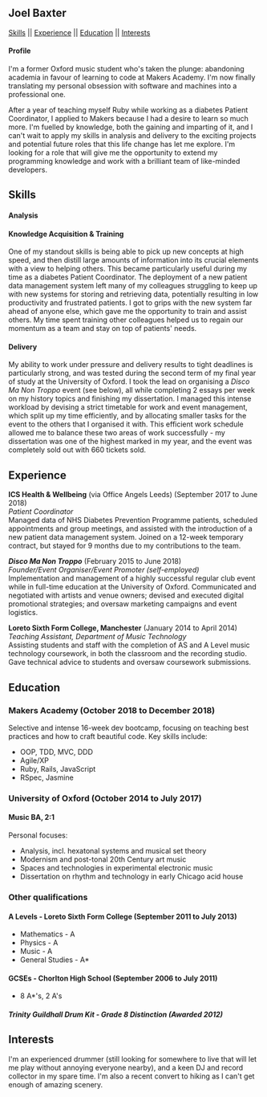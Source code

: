 ## Joel Baxter

[Skills](#skills) || [Experience](#experience) || [Education](#education) || [Interests](#interests)

#### Profile

I'm a former Oxford music student who's taken the plunge: abandoning academia in favour of learning to code at Makers Academy. I'm now finally translating my personal obsession with software and machines into a professional one.

After a year of teaching myself Ruby while working as a diabetes Patient Coordinator, I applied to Makers because I had a desire to learn so much more. I'm fuelled by knowledge, both the gaining and imparting of it, and I can't wait to apply my skills in analysis and delivery to the exciting projects and potential future roles that this life change has let me explore. I'm looking for a role that will give me the opportunity to extend my programming knowledge and work with a brilliant team of like-minded developers.

## Skills<a name="skills"></a>

#### Analysis



#### Knowledge Acquisition & Training

One of my standout skills is being able to pick up new concepts at high speed, and then distill large amounts of information into its crucial elements with a view to helping others. This became particularly useful during my time as a diabetes Patient Coordinator. The deployment of a new patient data management system left many of my colleagues struggling to keep up with new systems for storing and retrieving data, potentially resulting in low productivity and frustrated patients. I got to grips with the new system far ahead of anyone else, which gave me the opportunity to train and assist others. My time spent training other colleagues helped us to regain our momentum as a team and stay on top of patients' needs. 

#### Delivery

My ability to work under pressure and delivery results to tight deadlines is particularly strong, and was tested during the second term of my final year of study at the University of Oxford. I took the lead on organising a *Disco Ma Non Troppo* event (see below), all while completing 2 essays per week on my history topics and finishing my dissertation. I managed this intense workload by devising a strict timetable for work and event management, which split up my time efficiently, and by allocating smaller tasks for the event to the others that I organised it with. This efficient work schedule allowed me to balance these two areas of work successfully - my dissertation was one of the highest marked in my year, and the event was completely sold out with 660 tickets sold.

## Experience<a name="experience"></a>

**ICS Health & Wellbeing** (via Office Angels Leeds) (September 2017 to June 2018)    
*Patient Coordinator*  
Managed data of NHS Diabetes Prevention Programme patients, scheduled appointments and group meetings, and assisted with the introduction of a new patient data management system. Joined on a 12-week temporary contract, but stayed for 9 months due to my contributions to the team.

***Disco Ma Non Troppo*** (February 2015 to June 2018)   
*Founder/Event Organiser/Event Promoter (self-employed)*  
Implementation and management of a highly successful regular club event while in full-time education at the University of Oxford. Communicated and negotiated with artists and venue owners; devised and executed digital promotional strategies; and oversaw marketing campaigns and event logistics.

**Loreto Sixth Form College, Manchester** (January 2014 to April 2014)  
*Teaching Assistant, Department of Music Technology*  
Assisting students and staff with the completion of AS and A Level music technology coursework, in both the classroom and the recording studio. Gave technical advice to students and oversaw coursework submissions.

## Education<a name="education"></a>
### Makers Academy (October 2018 to December 2018)

Selective and intense 16-week dev bootcamp, focusing on teaching best practices and how to craft beautiful code. Key skills include:

* OOP, TDD, MVC, DDD
* Agile/XP
* Ruby, Rails, JavaScript
* RSpec, Jasmine

### University of Oxford (October 2014 to July 2017)
#### Music BA, 2:1

Personal focuses:
* Analysis, incl. hexatonal systems and musical set theory
* Modernism and post-tonal 20th Century art music
* Spaces and technologies in experimental electronic music
* Dissertation on rhythm and technology in early Chicago acid house

### Other qualifications
#### A Levels - Loreto Sixth Form College (September 2011 to July 2013)
* Mathematics - A
* Physics - A
* Music - A
* General Studies - A*

#### GCSEs - Chorlton High School (September 2006 to July 2011)
* 8 A*'s, 2 A's

##### Trinity Guildhall Drum Kit - Grade 8 Distinction (Awarded 2012)

## Interests<a name="interests"></a>

I'm an experienced drummer (still looking for somewhere to live that will let me play without annoying everyone nearby), and a keen DJ and record collector in my spare time. I'm also a recent convert to hiking as I can't get enough of amazing scenery.
